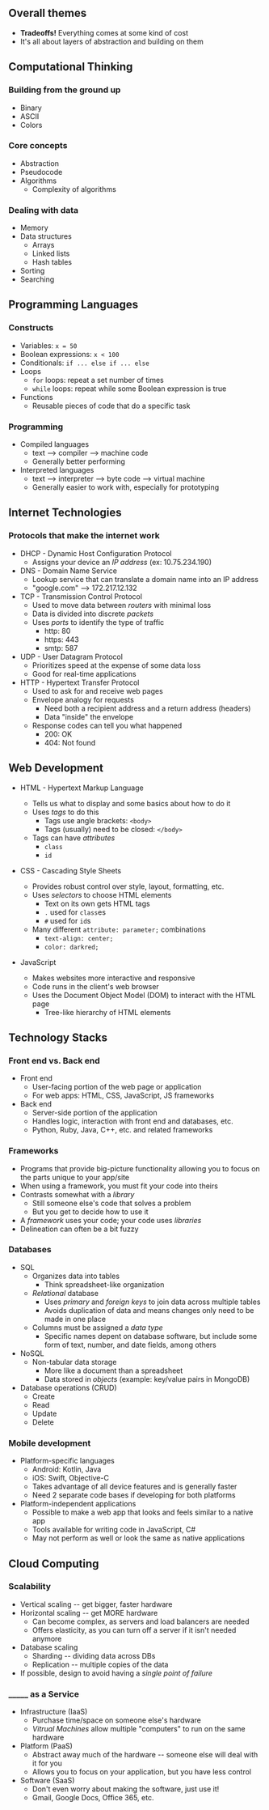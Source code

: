 ## Overall themes

+ **Tradeoffs!** Everything comes at some kind of cost
+ It's all about layers of abstraction and building on them

## Computational Thinking

### Building from the ground up

+ Binary
+ ASCII
+ Colors

### Core concepts

+ Abstraction
+ Pseudocode
+ Algorithms
  + Complexity of algorithms

### Dealing with data

+ Memory
+ Data structures
  + Arrays
  + Linked lists
  + Hash tables
+ Sorting
+ Searching

## Programming Languages

### Constructs

+ Variables: `x = 50`
+ Boolean expressions: `x < 100`
+ Conditionals: `if ... else if ... else`
+ Loops
  + `for` loops: repeat a set number of times
  + `while` loops: repeat while some Boolean expression is true
+ Functions
  + Reusable pieces of code that do a specific task

### Programming

+ Compiled languages
  + text --> compiler --> machine code
  + Generally better performing
+ Interpreted languages
  + text --> interpreter --> byte code --> virtual machine
  + Generally easier to work with, especially for prototyping


## Internet Technologies

### Protocols that make the internet work

+ DHCP - Dynamic Host Configuration Protocol
  + Assigns your device an _IP address_ (ex: 10.75.234.190)
+ DNS - Domain Name Service
  + Lookup service that can translate a domain name into an IP address 
  + "google.com" --> 172.217.12.132
+ TCP - Transmission Control Protocol
  + Used to move data between _routers_ with minimal loss
  + Data is divided into discrete _packets_
  + Uses _ports_ to identify the type of traffic
    + http: 80
    + https: 443
    + smtp: 587
+ UDP - User Datagram Protocol
  + Prioritizes speed at the expense of some data loss
  + Good for real-time applications
+ HTTP - Hypertext Transfer Protocol
  + Used to ask for and receive web pages
  + Envelope analogy for requests
    + Need both a recipient address and a return address (headers)
    + Data "inside" the envelope
  + Response codes can tell you what happened
    + 200: OK
    + 404: Not found

## Web Development

+ HTML - Hypertext Markup Language
  + Tells us what to display and some basics about how to do it
  + Uses _tags_ to do this
    + Tags use angle brackets: `<body>`
    + Tags (usually) need to be closed: `</body>`
  + Tags can have _attributes_
    + `class`
    + `id`

+ CSS - Cascading Style Sheets
  + Provides robust control over style, layout, formatting, etc.
  + Uses _selectors_ to choose HTML elements
    + Text on its own gets HTML tags
    + `.` used for `class`es
    + `#` used for `id`s
  + Many different `attribute: parameter;` combinations
    + `text-align: center;`
    + `color: darkred;`

+ JavaScript
  + Makes websites more interactive and responsive
  + Code runs in the client's web browser
  + Uses the Document Object Model (DOM) to interact with the HTML page
    + Tree-like hierarchy of HTML elements


## Technology Stacks

### Front end vs. Back end

+ Front end
  + User-facing portion of the web page or application
  + For web apps: HTML, CSS, JavaScript, JS frameworks
+ Back end
  + Server-side portion of the application 
  + Handles logic, interaction with front end and databases, etc.
  + Python, Ruby, Java, C++, etc. and related frameworks
  
### Frameworks

+ Programs that provide big-picture functionality allowing you to focus on the parts unique to your app/site
+ When using a framework, you must fit your code into theirs
+ Contrasts somewhat with a _library_
  + Still someone else's code that solves a problem
  + But you get to decide how to use it
+ A _framework_ uses your code; your code uses _libraries_
+ Delineation can often be a bit fuzzy

### Databases

+ SQL
  + Organizes data into tables
    + Think spreadsheet-like organization
  + _Relational_ database
    + Uses _primary_ and _foreign keys_ to join data across multiple tables
    + Avoids duplication of data and means changes only need to be made in one place
  + Columns must be assigned a _data type_
    + Specific names depent on database software, but include some form of text, number, and date fields, among others
+ NoSQL
  + Non-tabular data storage
    + More like a document than a spreadsheet
    + Data stored in _objects_ (example: key/value pairs in MongoDB)
+ Database operations (CRUD)
  + Create
  + Read
  + Update
  + Delete
  
### Mobile development

+ Platform-specific languages
  + Android: Kotlin, Java
  + iOS: Swift, Objective-C
  + Takes advantage of all device features and is generally faster
  + Need 2 separate code bases if developing for both platforms
+ Platform-independent applications
  + Possible to make a web app that looks and feels similar to a native app
  + Tools available for writing code in JavaScript, C#
  + May not perform as well or look the same as native applications

## Cloud Computing

### Scalability

+ Vertical scaling -- get bigger, faster hardware
+ Horizontal scaling -- get MORE hardware
  + Can become complex, as servers and load balancers are needed
  + Offers elasticity, as you can turn off a server if it isn't needed anymore
+ Database scaling
  + Sharding -- dividing data across DBs
  + Replication -- multiple copies of the data
+ If possible, design to avoid having a _single point of failure_
  
### \_\_\_\_\_ as a Service

+ Infrastructure (IaaS)
  + Purchase time/space on someone else's hardware
  + _Vitrual Machines_ allow multiple "computers" to run on the same hardware
+ Platform (PaaS)
  + Abstract away much of the hardware -- someone else will deal with it for you
  + Allows you to focus on your application, but you have less control
+ Software (SaaS)
  + Don't even worry about making the software, just use it!
  + Gmail, Google Docs, Office 365, etc.


